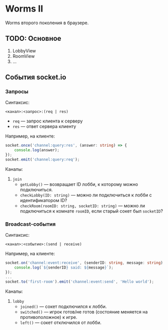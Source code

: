 # Worms II

Worms второго поколения в браузере.

## TODO: Основное

1. LobbyView
2. RoomView
3. ...

## События socket.io

### Запросы

Синтаксис:

```<канал>:<запрос>:(req | res)```

* ```req``` &mdash; запрос клиента к серверу
* ```res``` &mdash; ответ сервера клиенту

Например, на клиенте:

```typescript
socket.once('channel:query:res', (answer: string) => {
    console.log(answer);
});
socket.emit('channel:query:req');
```

Каналы:

1. ```join```
    * ```getLobby()``` &mdash; возвращает ID лобби, к которому можно подключиться.
    * ```checkLobby(ID: string)``` &mdash; можно ли подключиться к лобби с идентификатором ID?
    * ```checkRoom(roomID: string, socketID: string)``` &mdash; можно ли подключиться к комнате ```roomID```, если старый сокет был ```socketID```?

### Broadcast-события

Синтаксис:

```<канал>:<событие>:(send | receive)```

Например, на клиенте:

```typescript
socket.on('channel:event:receive', (senderID: string, message: string) => {
    console.log(`${senderID} said: ${message}`);
});
...
socket.to('first-room').emit('channel:event:send', 'Hello world');
```

Каналы:

1. ```lobby```
    * ```joined()``` &mdash; сокет подключился к лобби.
    * ```switched()``` &mdash; игрок готов/не готов (состояние меняется на противоположное) к игре.
    * ```left()``` &mdash; сокет отключился от лобби.
